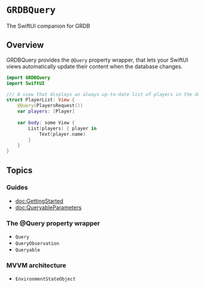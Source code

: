 # ``GRDBQuery``

The SwiftUI companion for GRDB

## Overview

GRDBQuery provides the `@Query` property wrapper, that lets your SwiftUI views automatically update their content when the database changes.

```swift
import GRDBQuery
import SwiftUI

/// A view that displays an always up-to-date list of players in the database.
struct PlayerList: View {
    @Query(PlayersRequest())
    var players: [Player]
    
    var body: some View {
        List(players) { player in
            Text(player.name)
        }
    }
}
```

## Topics

### Guides

- <doc:GettingStarted>
- <doc:QueryableParameters>

### The @Query property wrapper

- ``Query``
- ``QueryObservation``
- ``Queryable``

### MVVM architecture

- ``EnvironmentStateObject``
